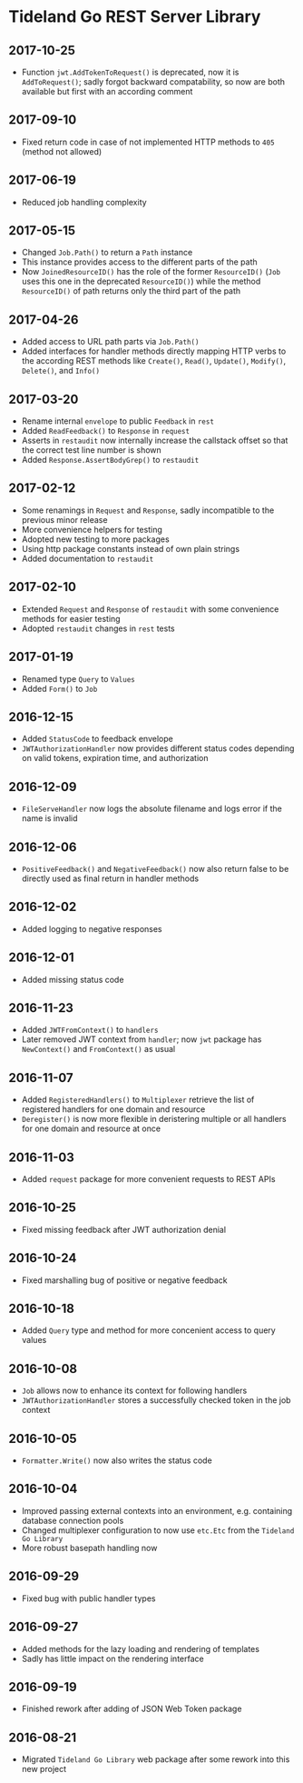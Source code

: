 # Tideland Go REST Server Library

## 2017-10-25

- Function `jwt.AddTokenToRequest()` is deprecated, now it
  is `AddToRequest()`; sadly forgot backward compatability,
  so now are both available but first with an according
  comment

## 2017-09-10

- Fixed return code in case of not implemented HTTP methods
  to `405` (method not allowed)

## 2017-06-19

- Reduced job handling complexity

## 2017-05-15

- Changed `Job.Path()` to return a `Path` instance
- This instance provides access to the different parts
  of the path
- Now `JoinedResourceID()` has the role of the former
  `ResourceID()` (`Job` uses this one in the deprecated
  `ResourceID()`) while the method `ResourceID()` of path
  returns only the third part of the path

## 2017-04-26

- Added access to URL path parts via `Job.Path()`
- Added interfaces for handler methods directly mapping
  HTTP verbs to the according REST methods like `Create()`,
  `Read()`, `Update()`, `Modify()`, `Delete()`, and `Info()`

## 2017-03-20

- Rename internal `envelope` to public `Feedback` in `rest`
- Added `ReadFeedback()` to `Response` in `request`
- Asserts in `restaudit` now internally increase the callstack
  offset so that the correct test line number is shown
- Added `Response.AssertBodyGrep()` to `restaudit`

## 2017-02-12

- Some renamings in `Request`  and `Response`, sadly
  incompatible to the previous minor release
- More convenience helpers for testing
- Adopted new testing to more packages
- Using http package constants instead of own
  plain strings
- Added documentation to `restaudit`

## 2017-02-10

- Extended `Request` and `Response` of `restaudit` with some
  convenience methods for easier testing
- Adopted `restaudit` changes in `rest` tests

## 2017-01-19

- Renamed type `Query` to `Values`
- Added `Form()` to `Job`

## 2016-12-15

- Added `StatusCode` to feedback envelope
- `JWTAuthorizationHandler` now provides different status codes
  depending on valid tokens, expiration time, and authorization

## 2016-12-09

- `FileServeHandler` now logs the absolute filename and logs
  error if the name is invalid

## 2016-12-06

- `PositiveFeedback()` and `NegativeFeedback()` now also return
  false to be directly used as final return in handler methods

## 2016-12-02

- Added logging to negative responses

## 2016-12-01

- Added missing status code

## 2016-11-23

- Added `JWTFromContext()` to `handlers`
- Later removed JWT context from `handler`; now `jwt` package
  has `NewContext()` and `FromContext()` as usual

## 2016-11-07

- Added `RegisteredHandlers()` to `Multiplexer` retrieve the list
  of registered handlers for one domain and resource
- `Deregister()` is now more flexible in deristering multiple
  or all handlers for one domain and resource at once

## 2016-11-03

- Added `request` package for more convenient requests to REST APIs

## 2016-10-25

- Fixed missing feedback after JWT authorization denial

## 2016-10-24

- Fixed marshalling bug of positive or negative feedback

## 2016-10-18

- Added `Query` type and method for more concenient access to
  query values

## 2016-10-08

- `Job` allows now to enhance its context for following handlers
- `JWTAuthorizationHandler` stores a successfully checked token
  in the job context

## 2016-10-05

- `Formatter.Write()` now also writes the status code

## 2016-10-04

- Improved passing external contexts into an environment, e.g.
  containing database connection pools
- Changed multiplexer configuration to now use `etc.Etc` from
  the `Tideland Go Library`
- More robust basepath handling now

## 2016-09-29

- Fixed bug with public handler types

## 2016-09-27

- Added methods for the lazy loading and rendering of templates
- Sadly has little impact on the rendering interface

## 2016-09-19

- Finished rework after adding of JSON Web Token package

## 2016-08-21

- Migrated `Tideland Go Library` web package after some rework
  into this new project
